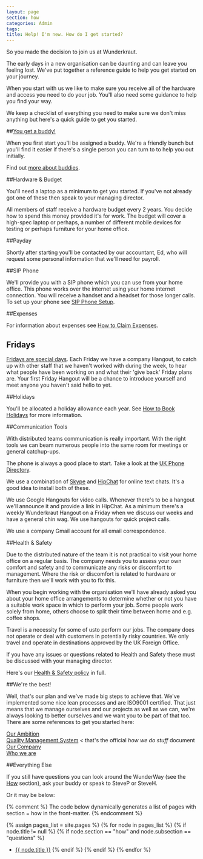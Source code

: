 ```yaml
---
layout: page
section: how
categories: Admin
tags:
title: Help! I'm new. How do I get started?
---
```

So you made the decision to join us at Wunderkraut.

The early days in a new organisation can be daunting and can leave you feeling lost. We've put together a reference guide to help you get started on your journey.

When you start with us we like to make sure you receive all of the hardware and access you need to do your job. You'll also need some guidance to help you find your way.

We keep a checklist of everything you need to make sure we don't miss anything but here's a quick guide to get you started.

##[You get a buddy!](/how/new-starter/buddies/)

When you first start you'll be assigned a buddy. We're a friendly bunch but you'll find it easier if there's a single person you can turn to to help you out initially.

Find out [more about buddies](/how/new-starter/buddies/).

##Hardware & Budget

You'll need a laptop as a minimum to get you started. If you've not already got one of these then speak to your managing director.

All members of staff receive a hardware budget every 2 years. You decide how to spend this money provided it's for work. The budget will cover a high-spec laptop or perhaps, a number of different mobile devices for testing or perhaps furniture for your home office.

##Payday

Shortly after starting you'll be contacted by our accountant, Ed, who will request some personal information that we'll need for payroll.

##SIP Phone

We'll provide you with a SIP phone which you can use from your home office. This phone works over the internet using your home internet connection. You will receive a handset and a headset for those longer calls. To set up your phone see <a href="/how/sip-phone-setup/">SIP Phone Setup</a>.

##Expenses

For information about expenses see [How to Claim Expenses](/how/how-claim-expenses/).


## Fridays

[Fridays are special days](/how/fridays/). Each Friday we have a company Hangout, to catch up with other staff that we haven't worked with during the week, to hear what people have been working on and what their 'give back' Friday plans are. Your first Friday Hangout will be a chance to introduce yourself and meet anyone you haven't said hello to yet.


##Holidays

You'll be allocated a holiday allowance each year. See <a href="/how/how-to-book-holidays/">How to Book Holidays</a> for more information.

##Communication Tools

With distributed teams communication is really important. With the right tools we can beam numerous people into the same room for meetings or general catchup-ups.

The phone is always a good place to start. Take a look at the <a href="/the-team/wr-phone-directory/">UK Phone Directory</a>.

We use a combination of <a href="http://www.skype.com/en/">Skype</a> and <a href="https://www.hipchat.com">HipChat</a> for online text chats. It's a good idea to install both of these.

We use Google Hangouts for video calls. Whenever there's to be a hangout we'll announce it and provide a link in HipChat. As a minimum there's a weekly Wunderkraut Hangout on a Friday when we discuss our weeks and have a general chin wag. We use hangouts for quick project calls.

We use a company Gmail account for all email correspondence.

##Health & Safety

Due to the distributed nature of the team it is not practical to visit your home office on a regular basis. The company needs you to assess your own comfort and safety and to communicate any risks or discomfort to management. Where the risk or discomfort is related to hardware or furniture then we'll work with you to fix this.

When you begin working with the organisation we'll have already asked you about your home office arrangements to determine whether or not you have a suitable work space in which to perform your job. Some people work solely from home, others choose to split their time between home and e.g. coffee shops.

Travel is a necessity for some of usto perform our jobs. The company does not operate or deal with customers in potentially risky countries. We only travel and operate in destinations approved by the UK Foreign Office.

If you have any issues or questions related to Health and Safety these must be discussed with your managing director.

Here's our <a href="/company/health-and-safety/">Health & Safety policy</a> in full.


##We're the best!

Well, that's our plan and we've made big steps to achieve that. We've implemented some nice lean processes and are ISO9001 certified. That just means that we manage ourselves and our projects as well as we can, we're always looking to better ourselves and we want you to be part of that too. There are some references to get you started here:

<a href="/company/ambition/">Our Ambition</a><br/>
<a href="/company/qms/">Quality Management System</a> < that's the official *how we do stuff* document<br/>
<a href="/company/">Our Company</a><br/>
<a href="/the-team/">Who we are</a>

##Everything Else

If you still have questions you can look around the WunderWay (see the <a href="/how/">How</a> section), ask your buddy or speak to SteveP or SteveH.

Or it may be below:<a name="questions" id="questions"></a>

{% comment %}
  The code below dynamically generates a list of pages with
  section = how in the front-matter.
{% endcomment %}

{% assign pages_list = site.pages %}
{% for node in pages_list %}
  {% if node.title != null %}
    {% if node.section == "how" and node.subsection == "questions" %}
- <a class="section-list question-list" href="{{ node.url }}">{{ node.title }}</a>
    {% endif %}
  {% endif %}
{% endfor %}
